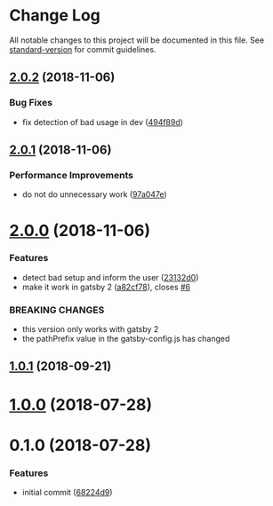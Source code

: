 # Change Log

All notable changes to this project will be documented in this file. See [standard-version](https://github.com/conventional-changelog/standard-version) for commit guidelines.

<a name="2.0.2"></a>
## [2.0.2](https://github.com/moxystudio/gatsby-plugin-ipfs/compare/v2.0.1...v2.0.2) (2018-11-06)


### Bug Fixes

* fix detection of bad usage in dev ([494f89d](https://github.com/moxystudio/gatsby-plugin-ipfs/commit/494f89d))



<a name="2.0.1"></a>
## [2.0.1](https://github.com/moxystudio/gatsby-plugin-ipfs/compare/v2.0.0...v2.0.1) (2018-11-06)


### Performance Improvements

* do not do unnecessary work ([97a047e](https://github.com/moxystudio/gatsby-plugin-ipfs/commit/97a047e))



<a name="2.0.0"></a>
# [2.0.0](https://github.com/moxystudio/gatsby-plugin-ipfs/compare/v1.0.1...v2.0.0) (2018-11-06)


### Features

* detect bad setup and inform the user ([23132d0](https://github.com/moxystudio/gatsby-plugin-ipfs/commit/23132d0))
* make it work in gatsby 2 ([a82cf78](https://github.com/moxystudio/gatsby-plugin-ipfs/commit/a82cf78)), closes [#6](https://github.com/moxystudio/gatsby-plugin-ipfs/issues/6)


### BREAKING CHANGES

* this version only works with gatsby 2
* the pathPrefix value in the gatsby-config.js has changed



<a name="1.0.1"></a>
## [1.0.1](https://github.com/moxystudio/gatsby-plugin-ipfs/compare/v1.0.0...v1.0.1) (2018-09-21)



<a name="1.0.0"></a>
# [1.0.0](https://github.com/moxystudio/gatsby-plugin-ipfs/compare/v0.1.0...v1.0.0) (2018-07-28)



<a name="0.1.0"></a>
# 0.1.0 (2018-07-28)


### Features

* initial commit ([68224d9](https://github.com/moxystudio/gatsby-plugin-ipfs/commit/68224d9))
